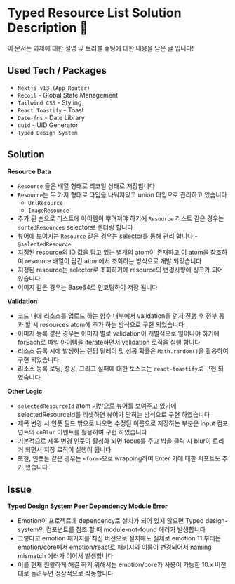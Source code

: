 # Typed Resource List Solution Description 🚀

이 문서는 과제에 대한 설명 및 트러블 슈팅에 대한 내용을 담은 글 입니다!

## Used Tech / Packages

- `Nextjs v13 (App Router)`
- `Recoil` - Global State Management
- `Tailwind CSS` - Styling
- `React Toastify` - Toast
- `Date-fns` - Date Library
- `uuid` - UID Generator
- `Typed Design System`

## Solution

**Resource Data**

- `Resource` 들은 배열 형태로 리코일 상태로 저장합니다
- `Resource`는 두 가지 형태로 타입을 나눠져있고 union 타입으로 관리하고 있습니다
  - `UrlResource`
  - `ImageResource`
- 추가 된 순으로 리스트에 아이템이 뿌려져야 하기에 `Resource` 리스트 같은 경우는 `sortedResources` selector로 렌더링 합니다
- 뷰어에 보여지는 `Resource` 같은 경우는 selector를 통해 관리 합니다 - `@selectedResource`
- 지정된 resource의 ID 값을 담고 있는 별개의 atom이 존재하고 이 atom을 참조하여 resource 배열이 담긴 atom에서 조회하는 방식으로 개발 되었습니다
- 지정된 resource는 selector로 조회하기에 resource의 변경사항에 싱크가 되어 있습니다
- 이미지 같은 경우는 Base64로 인코딩하여 저장 됩니다

**Validation**

- 코드 내에 리소스를 업로드 하는 함수 내부에서 validation을 먼저 진행 후 전부 통과 할 시 resources atom에 추가 하는 방식으로 구현 되었습니다
- 이미지 등록 같은 경우는 이미지 별로 validation이 개별적으로 일어나야 하기에 forEach로 파일 아이템을 iterate하면서 validation 로직을 실행 합니다
- 리소스 등록 시에 발생하는 랜덤 딜레이 및 성공 확률은 `Math.random()`을 활용하여 구현 되었습니다
- 리소스 등록 로딩, 성공, 그리고 실패에 대한 토스트는 `react-toastify`로 구현 되였습니다

**Other Logic**

- `selectedResourceId` atom 기반으로 뷰어를 보여주고 있기에 selectedResourceId를 리셋하면 뷰어가 닫히는 방식으로 구현 하였습니다
- 제목 변경 시 인풋 필드 밖으로 나오면 수정된 이름으로 저장하는 부분은 input 컴포넌트의 `onBlur` 이벤트를 활용하여 구현 하였습니다
- 기본적으로 제목 변경 인풋이 활성화 되면 focus를 주고 밖을 클릭 시 blur이 트리거 되면서 저장 로직이 실행이 됩니다
- 또한, 인풋들 같은 경우는 `<form>`으로 wrapping하여 Enter 키에 대한 서포트도 추가 했습니다

## Issue

**Typed Design System Peer Dependency Module Error**

- Emotion이 프로젝트에 dependency로 설치가 되어 있지 않으면 Typed design-system의 컴포넌트를 참조 할 때 module-not-found 에러가 발생합니다
- 그렇다고 emotion 패키지를 최신 버전으로 설치해도 실제로 emotion 11 부터는 emotion/core에서 emotion/react로 패키지의 이름이 변경되어서 naming mismatch 에러가 이어서 발생합니다
- 이를 현재 원활하게 해결 하기 위해서는 emotion/core가 사용이 가능한 10.x 버전 대로 돌려두면 정상적으로 작동합니다
